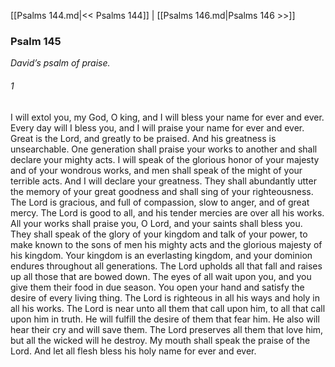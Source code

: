 [[Psalms 144.md|<< Psalms 144]]  |  [[Psalms 146.md|Psalms 146 >>]]

### Psalm 145

*David’s psalm of praise.*

###### 1
I will extol you, my God, O king, and I will bless your name for ever and ever. Every day will I bless you, and I will praise your name for ever and ever. Great is the Lord, and greatly to be praised. And his greatness is unsearchable. One generation shall praise your works to another and shall declare your mighty acts. I will speak of the glorious honor of your majesty and of your wondrous works, and men shall speak of the might of your terrible acts. And I will declare your greatness. They shall abundantly utter the memory of your great goodness and shall sing of your righteousness. The Lord is gracious, and full of compassion, slow to anger, and of great mercy. The Lord is good to all, and his tender mercies are over all his works. All your works shall praise you, O Lord, and your saints shall bless you. They shall speak of the glory of your kingdom and talk of your power, to make known to the sons of men his mighty acts and the glorious majesty of his kingdom. Your kingdom is an everlasting kingdom, and your dominion endures throughout all generations. The Lord upholds all that fall and raises up all those that are bowed down. The eyes of all wait upon you, and you give them their food in due season. You open your hand and satisfy the desire of every living thing. The Lord is righteous in all his ways and holy in all his works. The Lord is near unto all them that call upon him, to all that call upon him in truth. He will fulfill the desire of them that fear him. He also will hear their cry and will save them. The Lord preserves all them that love him, but all the wicked will he destroy. My mouth shall speak the praise of the Lord. And let all flesh bless his holy name for ever and ever.